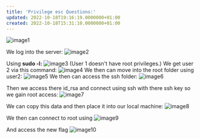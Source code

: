 ```yaml
---
title: 'Privilege esc Questions:'
updated: 2022-10-18T19:16:19.0000000+01:00
created: 2022-10-18T15:31:10.0000000+01:00
---
```


![image1](../../../../../_resources/image1-78.png)

We log into the server:
![image2](../../../../../_resources/image2-60.png)

Using **sudo -l:**
![image3](../../../../../_resources/image3-52.png)
(User 1 doesn't have root privileges.)
We get user 2 via this command:
![image4](../../../../../_resources/image4-43.png)
We then can move into the root folder using user2:
![image5](../../../../../_resources/image5-32.png)
We then can access the ssh folder:
![image6](../../../../../_resources/image6-22.png)

Then we access there id_rsa and connect using ssh with there ssh key so we gain root access:
![image7](../../../../../_resources/image7-18.png)

We can copy this data and then place it into our local machine:
![image8](../../../../../_resources/image8-16.png)

We then can connect to root using
![image9](../../../../../_resources/image9-15.png)

And access the new flag
![image10](../../../../../_resources/image10-12.png)
